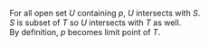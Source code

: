 For all open set $`U`$ containing $`p`$, $`U`$ intersects with $`S`$.  
$`S`$ is subset of $`T`$ so $`U`$ intersects with $`T`$ as well.  
By definition, $`p`$ becomes limit point of $`T`$.